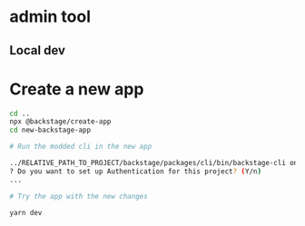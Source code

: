 # admin tool

## Local dev

# Create a new app

```bash
cd ..
npx @backstage/create-app
cd new-backstage-app

# Run the modded cli in the new app

../RELATIVE_PATH_TO_PROJECT/backstage/packages/cli/bin/backstage-cli onboard
? Do you want to set up Authentication for this project? (Y/n)
...

# Try the app with the new changes

yarn dev

```
